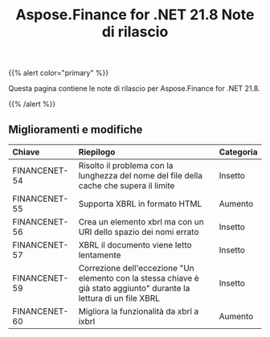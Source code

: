 ﻿---
title: Aspose.Finance for .NET 21.8 Note di rilascio
type: docs
weight: 60
url: /it/net/aspose-finance-for-net-21-8-release-notes/
---
{{% alert color="primary" %}}

Questa pagina contiene le note di rilascio per Aspose.Finance for .NET 21.8.

{{% /alert %}}

## **Miglioramenti e modifiche**

|**Chiave**|**Riepilogo**|**Categoria**|
|:- |:- |:- |
|FINANCENET-54|Risolto il problema con la lunghezza del nome del file della cache che supera il limite|Insetto|
|FINANCENET-55|Supporta XBRL in formato HTML|Aumento|
|FINANCENET-56|Crea un elemento xbrl ma con un URI dello spazio dei nomi errato|Insetto|
|FINANCENET-57|XBRL il documento viene letto lentamente|Insetto|
|FINANCENET-59|Correzione dell'eccezione "Un elemento con la stessa chiave è già stato aggiunto" durante la lettura di un file XBRL|Insetto|
|FINANCENET-60|Migliora la funzionalità da xbrl a ixbrl|Aumento|
